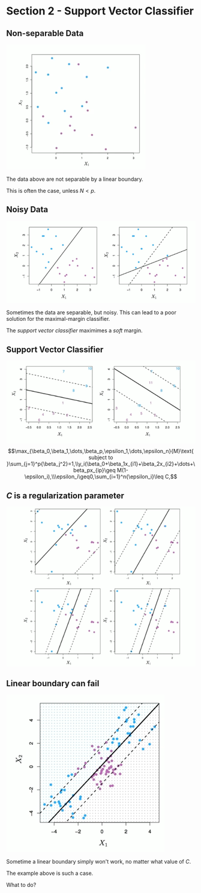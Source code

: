 # Section 2 - Support Vector Classifier
## Non-separable Data
![](images/data.png)

The data above are not separable by a linear boundary.

This is often the case, unless $N<p.$
## Noisy Data
![](images/noisy.png)

Sometimes the data are separable, but noisy. This can lead to a poor solution for the maximal-margin classifier.

The _support vector classifier_ maximimes a _soft_ margin.
## Support Vector Classifier
![](images/svc.png)
$$\max_{\beta_0,\beta_1,\dots,\beta_p,\epsilon_1,\dots,\epsilon_n}{M}\text{ subject to }\sum_{j=1}^p{\beta_j^2}=1,\\y_i(\beta_0+\beta_1x_{i1}+\beta_2x_{i2}+\dots+\beta_px_{ip}\geq M(1-\epsilon_i),\\\epsilon_i\geq0,\sum_{i=1}^n{\epsilon_i}\leq C,$$
## $C$ is a regularization parameter
![](images/c.png)
## Linear boundary can fail
![](images/linear.png)

Sometime a linear boundary simply won't work, no matter what value of $C.$

The example above is such a case.

What to do?